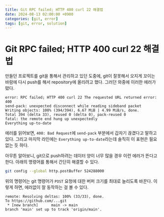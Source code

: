 ```yaml
---
title: Git RPC failed; HTTP 400 curl 22 해결법
date: 2024-08-13 02:00:00 +0900
categories: [git, error]
tags: [git, error, solution]
---
```


# Git RPC failed; HTTP 400 curl 22 해결법

만들던 프로젝트를 git을 통해서 관리하고 있던 도중에, git이 잘못해서 오지게 꼬이는 바람에 다시 push를 해서 repository에 올리려고 했다. 그러던 와중에 이러한 에러가 떴다.
```
error: RPC failed; HTTP 400 curl 22 The requested URL returned error: 400
send-pack: unexpected disconnect while reading sideband packet
Writing objects: 100% (394/394), 6.67 MiB | 4.99 MiB/s, done.
Total 394 (delta 33), reused 0 (delta 0), pack-reused 0
fatal: the remote end hung up unexpectedly
Everything up-to-date
```

에러를 읽어보면, `400: Bad Request`에 `send-pack` 부분에서 갑자기 끊겼다고 말하고 있다. 그리고 마지막 라인에는 `Everything up-to-date`라는데 솔직히 이 표현은 필요 없는 듯 하다.

아무튼 알아보니, git으로 push하려는 데이터 양이 너무 많을 경우 이런 에러가 뜬다고 한다. 아래의 명령어를 통해서 간단히 해결할 수 있다.

```bash
git config --global http.postBuffer 524288000
```

위의 명령어는 git 명령어가 `POST` 요청에 대한 버퍼 크기를 최대로 늘리도록 바꾼다. 이렇게 하면, 에러없이 잘 동작하는 걸 볼 수 있다.

```
remote: Resolving deltas: 100% (33/33), done.
To https://github.com/...git
 * [new branch]      main -> main
branch 'main' set up to track 'origin/main'.
```